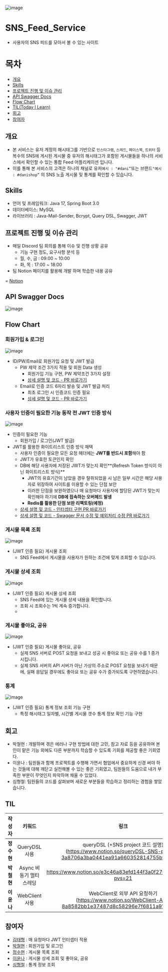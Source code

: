 ![image](https://github.com/Teemo-Wanted/SNS_Feed_Service/assets/126079049/216b93fe-ead9-489e-b36f-e74362a1bf09)


# SNS_Feed_Service
- 사용자의 SNS 피드를 모아서 볼 수 있는 사이트

# 목차
- [개요](#개요)
- [Skills](#skills)
- [프로젝트 진행 및 이슈 관리](#프로젝트-진행-및-이슈-관리)
- [API Swagger Docs](#api-swagger-docs)
- [Flow Chart](#flow-chart)
- [TIL(Today I Learn)](#til)
- [회고](#회고)
- [참여자](#참여자)

## 개요

- 본 서비스는 유저 계정의 해시태그를 기반으로 `인스타그램`, `스레드`, `페이스북`, `트위터` 등 복수의 SNS에 게시된 게시물 중 유저의 해시태그가 포함된 게시물들을 하나의 서비스에서 확인할 수 있는 통합 Feed 어플리케이션 입니다.
- 이를 통해 본 서비스의 고객은 하나의 채널로 유저`예시 : "#dani”`또는 브랜드`"예시 : #danishop”` 의 SNS 노출 게시물 및 통계를 확인할 수 있습니다.

## Skills

- 언어 및 프레임워크: Java 17, Spring Boot 3.0
- 데이터베이스: MySQL
- 라이브러리 : Java-Mail-Sender, Bcrypt, Query DSL, Swagger, JWT

## 프로젝트 진행 및 이슈 관리

- 매일 Discord 팀 회의를 통해 이슈 및 진행 상황 공유
    - 기능 구현 정도, 요구사항 분석 등
    - 월, 수, 금 : 09:00 ~ 10:00
    - 화, 목 : 17:00 ~ 18:00
- 팀 Notion 페이지를 활용해 개발 하며 학습한 내용 공유

= [Notion](https://www.notion.so/1-SNS-Feed-5016005a9778436288ccb520dfabfa31?pvs=21)

## API Swagger Docs

![image](https://github.com/Teemo-Wanted/SNS_Feed_Service/assets/126079049/1f2a3a6f-200c-4d2b-ba47-f24abfa81f96)

## Flow Chart

### 회원가입 & 로그인

![image](https://github.com/Teemo-Wanted/SNS_Feed_Service/assets/126079049/8cb32c42-b565-44dc-b9b1-743eddb8ed42) 

- ID/PW/Email로 회원가입 요청 및 JWT 발급
    - PW 제약 조건 3가지 적용 및 회원 Data 생성
        - 회원가입 기능 구현, PW 제약조건 3가지 설정
        - [상세 설명 및 코드 - PR 바로가기](https://github.com/Teemo-Wanted/SNS_Feed_Service/pull/11)
    - Email로 인증 코드 6자리 발송 및 JWT 발급 처리
        - 최초 로그인 시 인증코드 인증 필요
        - [상세 설명 및 코드 - PR 바로가기](https://github.com/Teemo-Wanted/SNS_Feed_Service/pull/18)

### 사용자 인증이 필요한 기능 동작 전 JWT 인증 방식

![image](https://github.com/Teemo-Wanted/SNS_Feed_Service/assets/126079049/32bf47f7-76a1-4d14-86d5-b43fb41af37b)

- 인증이 필요한 기능
    - 회원가입 / 로그인(JWT 발급)
- JWT를 활용한 화이트리스트 인증 방식 채택
    - 사용자 인증이 필요한 모든 요청 헤더에는 **JWT를 반드시 포함**해야 함
    - JWT가 유효한 토큰인지 확인
    - DB에 해당 사용자에 저장된 JWT가 맞는지 확인**(Refresh Token 방식이 아닌 화이트리스트 방식)**
        - JWT의  유효기간이 남았을 경우 탈취되었을 시 남은 일부 시간은 해당 사용자로 위장하여 사이트를 이용할 수 있는 단점 보안
        - 이러한 단점을 보완하였으나 매 요청마다 사용자에 할당된 JWT가 맞는지 확인해야 하기에 **DB에 접속하는 오버헤드 발생**
        - **Redis를 활용한 단점 보완 리팩토링(예정)**
    - [상세 설명 및 코드 - 인터셉터 구현 PR 바로가기](https://github.com/Teemo-Wanted/SNS_Feed_Service/pull/30)
    - [상세 설명 및 코드 - Swagger 문서 수정 및 예외처리 수정 PR 바로가기](https://github.com/Teemo-Wanted/SNS_Feed_Service/pull/32)

### 게시물 목록 조회

![image](https://github.com/Teemo-Wanted/SNS_Feed_Service/assets/126079049/9aa80eaf-96e5-4dd9-ac2d-42650ab9c7be)


- (JWT 인증 필요) 게시물 조회
    - SNS Feed에서 게시물을 사용자가 원하는 조건에 맞게 조회할 수 있습니다.

### 게시물 상세 조회

![image](https://github.com/Teemo-Wanted/SNS_Feed_Service/assets/126079049/e48b8c2d-60ad-4987-937e-663c0fba4f3d)

- (JWT 인증 필요) 게시물 상세 조회
    - SNS Feed에 있는 게시물 상세 내용을 확인합니다.
    - 조회 시 조회수는 1씩 계속 증가합니다.
    - 

### 게시물 좋아요, 공유

![image](https://github.com/Teemo-Wanted/SNS_Feed_Service/assets/126079049/e3c93956-ebb6-48cd-8ea8-d4eed947d669)

- (JWT 인증 필요) 게시물 좋아요, 공유
    - 실제 SNS 서버로 POST 요청을 보내고 성공 시 좋아요 또는 공유 수를 1 증가 시킵니다.
    - 실제 SNS 서버의 API 서버가 아닌 가상의 주소로 POST 요청을 보내기 때문에, 실패 응답일 경우에도 좋아요 또는 공유 수가 증가되도록 구현하였습니다.

### 통계

![image](https://github.com/Teemo-Wanted/SNS_Feed_Service/assets/126079049/7fe79d2c-c434-4429-afba-112a25eaf5bd)

- (JWT 인증 필요) 통계 정보 조회 기능 구현
    - 특정 해시태그 일자별, 시간별 게시물 갯수 통계 정보 확인 기능 구현
 
## 회고

- 박철현 : 개발하며 겪은 에러나 구현 방법에 대한 고민, 참고 자료 등을 공유하며 본인이 맡은 기능 외에도 다른 부분까지 학습할 수 있도록 기회를 제공할 좋은 기회였다.
- 이윤나 : 팀원들과 함께 프로젝트를 수행해 가면서 협업에서 중요하게 신경 써야 하는 것들에 대해 깨닫고 실천해볼 수 있는 좋은 기회였고, 팀원들의 도움으로 내가 부족한 부분이 무엇인지 파악하며 채울 수 있었다.
- 심형철: 팀원들의 코드를 살펴보며 새로운 부분들을 학습하고 정리하는 경험을 쌓았습니다.

## TIL

|작성자 | 키워드 | 링크 |
| :-----------: | :----: | :----: |
| **정수현** | QueryDSL 사용 | queryDSL (+SNS project 코드 설명) (https://www.notion.so/queryDSL-SNS-project-3a8706a3ba0441ea91a660352814755b?pvs=21)  |
| **박철현**| Async 비동기 멀티스레딩 | https://www.notion.so/e3c46a83efd144f3a0f270e46e09790d?pvs=21 |
| **이윤나** | WebClient 사용 | WebClient로 외부 API 요청하기 (https://www.notion.so/WebClient-API-8a8582bb1e37487d8c58296e7f6811a9?pvs=21)  |

## 참여자

- [김태형](https://github.com/johan1103) : 매 요청마다 JWT 인터셉터 적용
- [박철현](https://github.com/CheorHyeon) : 회원가입 및 로그인
- [정수현](https://github.com/walwaljj) : 게시물 목록 조회
- [이윤나](https://github.com/yoonnable) : 게시물 상세 조회 및 좋아요, 공유
- [심형철](https://github.com/HyungcheolSim) : 통계 정보 조회
